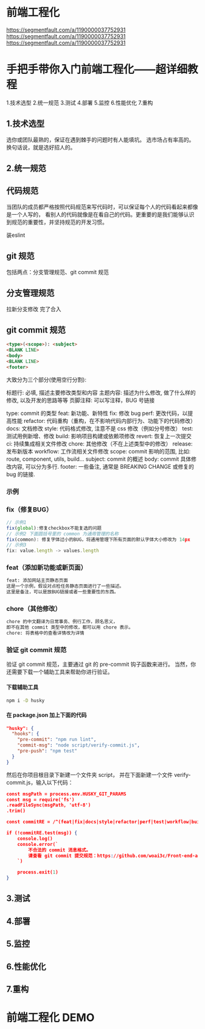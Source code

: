 # 前端工程化
https://segmentfault.com/a/1190000037752931
https://segmentfault.com/a/1190000037752931
https://segmentfault.com/a/1190000037752931
# 手把手带你入门前端工程化——超详细教程
1.技术选型
2.统一规范
3.测试
4.部署
5.监控
6.性能优化
7.重构
## 1.技术选型

选你或团队最熟的，保证在遇到棘手的问题时有人能填坑。
选市场占有率高的。换句话说，就是选好招人的。
## 2.统一规范
## 代码规范
当团队的成员都严格按照代码规范来写代码时，可以保证每个人的代码看起来都像是一个人写的，
看别人的代码就像是在看自己的代码。更重要的是我们能够认识到规范的重要性，并坚持规范的开发习惯。

装eslint
## git 规范
包括两点：分支管理规范、git commit 规范
## 分支管理规范
拉新分支修改 完了合入

## git commit 规范
```html
<type>(<scope>): <subject>
<BLANK LINE>
<body>
<BLANK LINE>
<footer>
```
大致分为三个部分(使用空行分割):

标题行: 必填, 描述主要修改类型和内容
主题内容: 描述为什么修改, 做了什么样的修改, 以及开发的思路等等
页脚注释: 可以写注释，BUG 号链接

type: commit 的类型
feat: 新功能、新特性
fix: 修改 bug
perf: 更改代码，以提高性能
refactor: 代码重构（重构，在不影响代码内部行为、功能下的代码修改）
docs: 文档修改
style: 代码格式修改, 注意不是 css 修改（例如分号修改）
test: 测试用例新增、修改
build: 影响项目构建或依赖项修改
revert: 恢复上一次提交
ci: 持续集成相关文件修改
chore: 其他修改（不在上述类型中的修改）
release: 发布新版本
workflow: 工作流相关文件修改
scope: commit 影响的范围, 比如: route, component, utils, build...
subject: commit 的概述
body: commit 具体修改内容, 可以分为多行.
footer: 一些备注, 通常是 BREAKING CHANGE 或修复的 bug 的链接.

### 示例
### fix（修复BUG）
```js
// 示例1
fix(global):修复checkbox不能复选的问题
// 示例2 下面圆括号里的 common 为通用管理的名称
fix(common): 修复字体过小的BUG，将通用管理下所有页面的默认字体大小修改为 14px
// 示例3
fix: value.length -> values.length
```
### feat（添加新功能或新页面）
```txt
feat: 添加网站主页静态页面
这是一个示例，假设对点检任务静态页面进行了一些描述。
这里是备注，可以是放BUG链接或者一些重要性的东西。
```
### chore（其他修改）
```txt
chore 的中文翻译为日常事务、例行工作，顾名思义，
即不在其他 commit 类型中的修改，都可以用 chore 表示。
chore: 将表格中的查看详情改为详情
```

### 验证 git commit 规范
验证 git commit 规范，主要通过 git 的 pre-commit 钩子函数来进行。
当然，你还需要下载一个辅助工具来帮助你进行验证。

#### 下载辅助工具
```bash
npm i -D husky
```
#### 在 package.json 加上下面的代码
``` json
"husky": {
  "hooks": {
    "pre-commit": "npm run lint",
    "commit-msg": "node script/verify-commit.js",
    "pre-push": "npm test"
  }
}
```
然后在你项目根目录下新建一个文件夹 script，
并在下面新建一个文件 verify-commit.js，输入以下代码：
```json
const msgPath = process.env.HUSKY_GIT_PARAMS
const msg = require('fs')
.readFileSync(msgPath, 'utf-8')
.trim()

const commitRE = /^(feat|fix|docs|style|refactor|perf|test|workflow|build|ci|chore|release|workflow)(\(.+\))?: .{1,50}/

if (!commitRE.test(msg)) {
    console.log()
    console.error(`
        不合法的 commit 消息格式。
        请查看 git commit 提交规范：https://github.com/woai3c/Front-end-articles/blob/master/git%20commit%20style.md
    `)

    process.exit(1)
}
```
## 3.测试
## 4.部署
## 5.监控
## 6.性能优化
## 7.重构
# 前端工程化 DEMO


